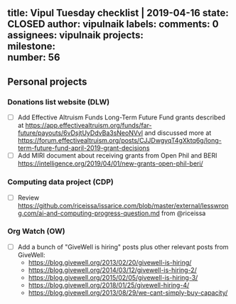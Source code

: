 title:	Vipul Tuesday checklist | 2019-04-16
state:	CLOSED
author:	vipulnaik
labels:	
comments:	0
assignees:	vipulnaik
projects:	
milestone:	
number:	56
--
## Personal projects

### Donations list website (DLW)

- [ ] Add Effective Altruism Funds Long-Term Future Fund grants described at https://app.effectivealtruism.org/funds/far-future/payouts/6vDsjtUyDdvBa3sNeoNVvl and discussed more at https://forum.effectivealtruism.org/posts/CJJDwgyqT4gXktq6g/long-term-future-fund-april-2019-grant-decisions
- [ ] Add MIRI document about receiving grants from Open Phil and BERI https://intelligence.org/2019/04/01/new-grants-open-phil-beri/

### Computing data project (CDP)

- [ ] Review https://github.com/riceissa/issarice.com/blob/master/external/lesswrong.com/ai-and-computing-progress-question.md from @riceissa

### Org Watch (OW)

- [ ] Add a bunch of "GiveWell is hiring" posts plus other relevant posts from GiveWell:
  - https://blog.givewell.org/2013/02/20/givewell-is-hiring/
  - https://blog.givewell.org/2014/03/12/givewell-is-hiring-2/
  - https://blog.givewell.org/2015/02/05/givewell-is-hiring-3/
  - https://blog.givewell.org/2018/01/25/givewell-hiring-4/
  - https://blog.givewell.org/2013/08/29/we-cant-simply-buy-capacity/
